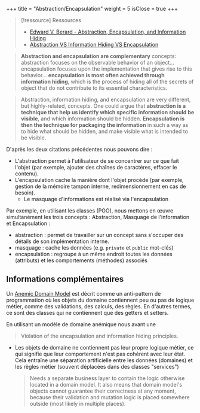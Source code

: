 +++
title = "Abstraction/Encapsulation"
weight = 5
isClose = true
+++

> [!ressource] Ressources
> - [Edward V. Berard - Abstraction, Encapsulation, and Information Hiding](https://web.archive.org/web/20071214085409/http://www.itmweb.com/essay550.htm)
> - [Abstraction VS Information Hiding VS Encapsulation](https://stackoverflow.com/questions/24626/abstraction-vs-information-hiding-vs-encapsulation)

> **Abstraction and encapsulation are complementary** concepts: abstraction focuses on the observable behavior of an object... encapsulation focuses upon the implementation that gives rise to this behavior... **encapsulation is most often achieved through information hiding**, which is the process of hiding all of the secrets of object that do not contribute to its essential characteristics.

> Abstraction, information hiding, and encapsulation are very different, but highly-related, concepts. One could argue that **abstraction is a technique that help us identify which specific information should be visible**, and which information should be hidden. **Encapsulation is then the technique for packaging the information** in such a way as to hide what should be hidden, and make visible what is intended to be visible.

D'après les deux citations précédentes nous pouvons dire :
- L'abstraction permet à l'utilisateur de se concentrer sur ce que fait l'objet (par exemple, ajouter des chaînes de caractères, effacer le contenu).
- L'encapsulation cache la manière dont l'objet procède (par exemple, gestion de la mémoire tampon interne, redimensionnement en cas de besoin).
  - Le masquage d'informations est réalisé via l'encapsulation

Par exemple, en utilisant les classes (POO), nous mettons en œuvre simultanément les trois concepts : Abstraction, Masquage de l'information et Encapsulation :
- abstraction : permet de travailler sur un concept sans s'occuper des détails de son implémentation interne.
- masquage : cache les données (e.g. `private` et `public` mot-clés)
- encapsulation : regroupe à un même endroit toutes les données (attributs) et les comportements (méthodes) associés

## Informations complémentaires
Un [Anemic Domain Model](https://en.wikipedia.org/wiki/Anemic_domain_model) est décrit comme un anti-pattern de programmation où les objets du domaine contiennent peu ou pas de logique métier, comme des validations, des calculs, des règles. En d'autres termes, ce sont des classes qui ne contiennent que des getters et setters.

En utilisant un modèle de domaine anémique nous avant une

> Violation of the encapsulation and information hiding principles.

- Les objets de domaine ne contiennent pas leur propre logique métier, ce qui signifie que leur comportement n'est pas cohérent avec leur état. Cela entraîne une séparation artificielle entre les données (domaines) et les règles métier (souvent déplacées dans des classes "services")
    > Needs a separate business layer to contain the logic otherwise located in a domain model. It also means that domain model's objects cannot guarantee their correctness at any moment, because their validation and mutation logic is placed somewhere outside (most likely in multiple places).
